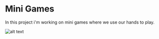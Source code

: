 
# Mini Games

In this project i'm working on mini games where we use our hands to play.

![alt text](E:\ProjektyUnity\MagicBalls\Images)
